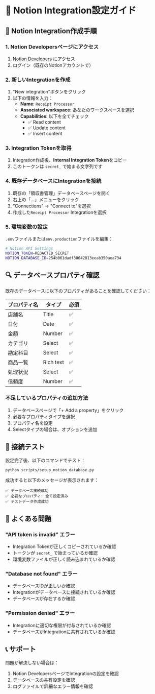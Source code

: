 # 📝 Notion Integration設定ガイド

## 🔑 Notion Integration作成手順

### 1. Notion Developersページにアクセス
1. [Notion Developers](https://www.notion.so/my-integrations) にアクセス
2. ログイン（既存のNotionアカウントで）

### 2. 新しいIntegrationを作成
1. "New integration"ボタンをクリック
2. 以下の情報を入力：
   - **Name**: `Receipt Processor`
   - **Associated workspace**: あなたのワークスペースを選択
   - **Capabilities**: 以下を全てチェック
     - ✅ Read content
     - ✅ Update content  
     - ✅ Insert content

### 3. Integration Tokenを取得
1. Integration作成後、**Internal Integration Token**をコピー
2. このトークンは `secret_` で始まる文字列です

### 4. 既存データベースにIntegrationを接続
1. 既存の「領収書管理」データベースページを開く
2. 右上の「...」メニューをクリック
3. "Connections" → "Connect to"を選択
4. 作成した`Receipt Processor` Integrationを選択

### 5. 環境変数の設定
`.env`ファイルまたは`env.production`ファイルを編集：

```bash
# Notion API Settings
NOTION_TOKEN=REDACTED_SECRET
NOTION_DATABASE_ID=254b061dadf38042813eeab350aea734
```

## 🔍 データベースプロパティ確認

既存のデータベースに以下のプロパティがあることを確認してください：

| プロパティ名 | タイプ | 必須 |
|-------------|--------|------|
| 店舗名 | Title | ✅ |
| 日付 | Date | ✅ |
| 金額 | Number | ✅ |
| カテゴリ | Select | ✅ |
| 勘定科目 | Select | ✅ |
| 商品一覧 | Rich text | ✅ |
| 処理状況 | Select | ✅ |
| 信頼度 | Number | ✅ |

### 不足しているプロパティの追加方法
1. データベースページで「+ Add a property」をクリック
2. 必要なプロパティタイプを選択
3. プロパティ名を設定
4. Selectタイプの場合は、オプションを追加

## 🧪 接続テスト

設定完了後、以下のコマンドでテスト：

```bash
python scripts/setup_notion_database.py
```

成功すると以下のメッセージが表示されます：
```
✅ データベース接続成功
✅ 必要なプロパティ: 全て設定済み
✅ テストデータ作成成功
```

## 🚨 よくある問題

### "API token is invalid" エラー
- Integration Tokenが正しくコピーされているか確認
- トークンが `secret_` で始まっているか確認
- 環境変数ファイルが正しく読み込まれているか確認

### "Database not found" エラー
- データベースIDが正しいか確認
- Integrationがデータベースに接続されているか確認
- データベースが存在するか確認

### "Permission denied" エラー
- Integrationに適切な権限が付与されているか確認
- データベースがIntegrationに共有されているか確認

## 📞 サポート

問題が解決しない場合は：
1. Notion DevelopersページでIntegrationの設定を確認
2. データベースの共有設定を確認
3. ログファイルで詳細なエラー情報を確認

